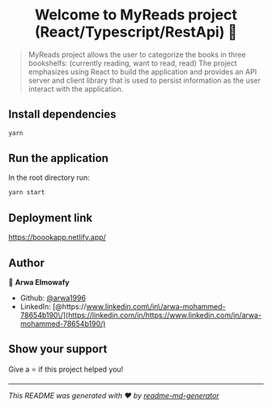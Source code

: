 <h1 align="center">Welcome to MyReads project (React/Typescript/RestApi) 👋</h1>

> MyReads project allows the user to categorize the books in three bookshelfs: (currently reading, want to read, read)
> The project emphasizes using React to build the application and provides an API server and client library that is used to persist information as the user interact with the application.

## Install dependencies

```sh
yarn
```

## Run the application

In the root directory run:

```sh
yarn start
```

## Deployment link

https://boookapp.netlify.app/

## Author

👤 **Arwa Elmowafy**

- Github: [@arwa1996](https://github.com/arwa1996)
- LinkedIn: [@https:\/\/www.linkedin.com\/in\/arwa-mohammed-78654b190\/](https://linkedin.com/in/https://www.linkedin.com/in/arwa-mohammed-78654b190/)

## Show your support

Give a ⭐️ if this project helped you!

---

_This README was generated with ❤️ by [readme-md-generator](https://github.com/kefranabg/readme-md-generator)_
